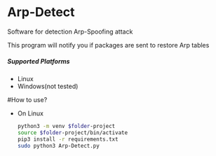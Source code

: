 # Arp-Detect
Software for detection Arp-Spoofing attack

This program will notify you if packages are sent to restore Arp tables

##### Supported Platforms
* Linux
* Windows(not tested)

#How to use?
* On Linux
  ```bash
  python3 -m venv $folder-project
  source $folder-project/bin/activate
  pip3 install -r requirements.txt
  sudo python3 Arp-Detect.py
  ```
